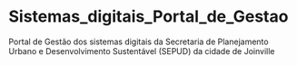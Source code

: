 # Sistemas_digitais_Portal_de_Gestao
Portal de Gestão dos sistemas digitais da Secretaria de Planejamento Urbano e Desenvolvimento Sustentável (SEPUD) da cidade de Joinville
